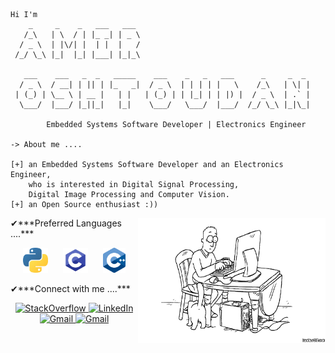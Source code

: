 ```
Hi I'm
    _     _    _   ___   ___
   /_\   | \  / | |_ _| | _ \
  / _ \  | |\/| |  | |  |   /
 /_/ \_\ |_|  |_| |___| |_|_\

   ___    ___   _  _   _____    ___    _   _   ___      _     _  _
  / _ \  / __| | || | |_   _|  / _ \  | | | | |   \    /_\   | \| |
 | (_) | \__ \ | __ |   | |   | (_) | | |_| | | |) |  / _ \  | .` |
  \___/  |___/ |_||_|   |_|    \___/   \___/  |___/  /_/ \_\ |_|\_|

        Embedded Systems Software Developer | Electronics Engineer 

-> About me ....

[+] an Embedded Systems Software Developer and an Electronics Engineer, 
    who is interested in Digital Signal Processing, 
    Digital Image Processing and Computer Vision.
[+] an Open Source enthusiast :))
```
<img align="right" width=300px height=200px alt="side_sticker" src="https://github.com/amirotd/amirotd/blob/main/gify.gif" />
✔***Preferred Languages ....***
<br>
<p align="center">
  <img src="https://github.com/amirotd/amirotd/blob/main/Python.png" height=40 hspace=10>
  <img src="https://github.com/amirotd/amirotd/blob/main/C.png" height=40 hspace=10>
  <img src="https://github.com/amirotd/amirotd/blob/main/Cpp.png" height=40 hspace=10>
</p>
✔***Connect with me ....***
<br>
<p align="center">
    <a href="https://stackoverflow.com/users/17121397/amir-otd" target="_blank">
        <img src="https://img.shields.io/badge/-stackoverflow-f48024?&logo=stackoverflow&logoColor=white&style=for-the-badge" alt="StackOverflow">
    </a>
    <a href="https://www.linkedin.com/in/amir-oshtoudan-a7765b207/" target="_blank">
        <img src="https://img.shields.io/badge/-LinkedIn-0077B5?logo=linkedin&logoColor=white&style=for-the-badge" alt="LinkedIn">
    </a>
    <a href="mailto:amir.otd.1@gmail.com" target="_blank">
        <img src="https://img.shields.io/badge/-Gmail-D14836?logo=gmail&logoColor=white&style=for-the-badge" alt="Gmail">
    </a>
    <a href="https://twitter.com/iamirotd" target="_blank">
        <img src="https://img.shields.io/badge/-twitter-1d9bf0?logo=twitter&logoColor=white&style=for-the-badge" alt="Gmail">
    </a>
</p>

